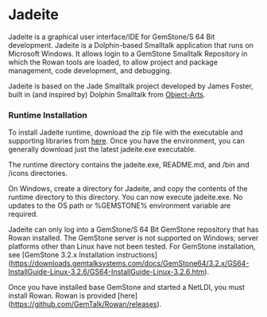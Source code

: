 Jadeite
====

Jadeite is a graphical user interface/IDE for GemStone/S 64 Bit development. Jadeite is a Dolphin-based Smalltalk application that runs on Microsoft Windows. It allows login to a GemStone Smalltalk Repository in which the Rowan tools are loaded, to allow project and package management, code development, and debugging.

Jadeite is based on the Jade Smalltalk project developed by James Foster, built in (and inspired by) Dolphin Smalltalk from [Object-Arts](https://github.com/dolphinsmalltalk/Dolphin).

### Runtime Installation
To install Jadeite runtime, download the zip file with the executable and supporting libraries from [here](https://github.com/GemTalk/Jadeite/releases).  Once you have the environment, you can generally download just the latest jadeite.exe executable.

The runtime directory contains the jadeite.exe, README.md, and /bin and /icons directories. 

On Windows, create a directory for Jadeite, and copy the contents of the runtime directory to this directory. You can now execute jadeite.exe.  No updates to the OS path or %GEMSTONE% environment variable are required. 

Jadeite can only log into a GemStone/S 64 Bit GemStone repository that has Rowan installed. The GemStone server is not supported on Windows;  server platforms other than Linux have not been tested.
For GemStone installation, see [GemStone 3.2.x Installation instructions] (https://downloads.gemtalksystems.com/docs/GemStone64/3.2.x/GS64-InstallGuide-Linux-3.2.6/GS64-InstallGuide-Linux-3.2.6.htm). 

Once you have installed base GemStone and started a NetLDI, you must install Rowan.
Rowan is provided [here] (https://github.com/GemTalk/Rowan/releases).



